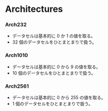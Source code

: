 # Architectures

### Arch232

- データセルは基本的に 0 か 1 の値を取る。
- 32 個のデータセルをひとまとまりで扱う。

### Arch1010

- データセルは基本的に 0 から 9 の値を取る。
- 10 個のデータセルをひとまとまりで扱う。

### Arch2561

- データセルは基本的に 0 から 255 の値を取る。
- 1 個のデータセルをひとまとまりで扱う。
